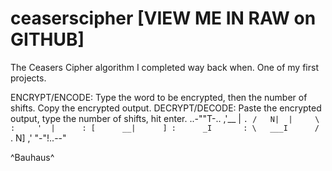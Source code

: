 # ceaserscipher [VIEW ME IN RAW on GITHUB]
The Ceasers Cipher algorithm I completed way back when. One of my first projects.

ENCRYPT/ENCODE: Type the word to be encrypted, then the number of shifts. Copy the encrypted output.
DECRYPT/DECODE: Paste the encrypted output, type the number of shifts, hit enter.
      ..-""T-..
    ,'__   |   `.
   /   N|  |     \
  :     '  |      :
  [      __|      ]
  :      _I       :
   \   ___I      /
    `.  N]     ,'
      "-"!..--"
      
 
^Bauhaus^

